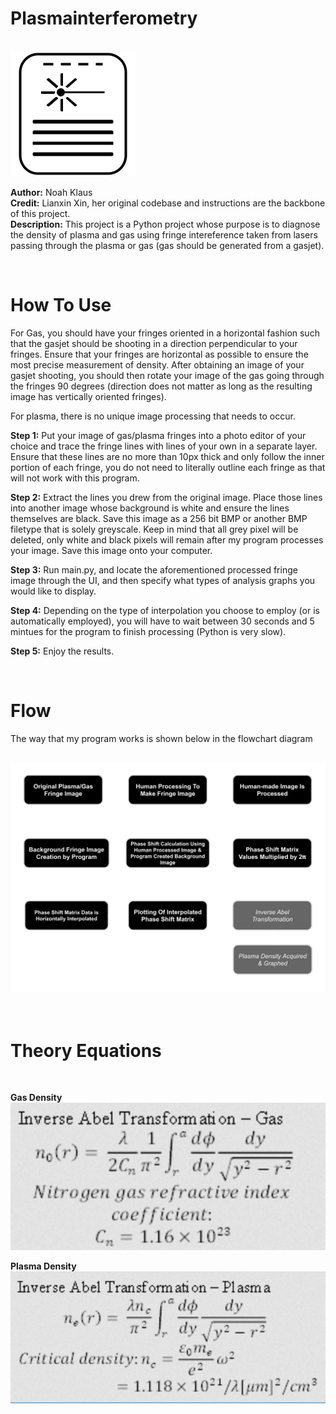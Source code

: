 # Plasmainterferometry

</br>
<img src="assets/uiAssets/plasmaInterferometry_UI_Icon.png">
</br>

__Author:__ Noah Klaus
</br>
__Credit:__ Lianxin Xin, her original codebase and instructions are the backbone of this project.
</br> 
__Description:__ This project is a Python project whose purpose is to diagnose the density of plasma and gas using fringe intereference taken from lasers passing through the plasma or gas (gas should be generated from a gasjet).

</br>

# How To Use
For Gas, you should have your fringes oriented in a horizontal fashion such that the gasjet should be shooting in a direction perpendicular to your fringes. Ensure that your fringes are horizontal as possible to ensure the most precise measurement of density. After obtaining an image of your gasjet shooting, you should then rotate your image of the gas going through the fringes 90 degrees (direction does not matter as long as the resulting image has vertically oriented fringes).

For plasma, there is no unique image processing that needs to occur.

**Step 1:** Put your image of gas/plasma fringes into a photo editor of your choice and trace the fringe lines with lines of your own in a separate layer. Ensure that these lines are no more than 10px thick and only follow the inner portion of each fringe, you do not need to literally outline each fringe as that will not work with this program.

**Step 2:** Extract the lines you drew from the original image. Place those lines into another image whose background is white and ensure the lines themselves are black. Save this image as a 256 bit BMP or another BMP filetype that is solely greyscale. Keep in mind that all grey pixel will be deleted, only white and black pixels will remain after my program processes your image. Save this image onto your computer.

**Step 3:** Run main.py, and locate the aforementioned processed fringe image through the UI, and then specify what types of analysis graphs you would like to display.

**Step 4:** Depending on the type of interpolation you choose to employ (or is automatically employed), you will have to wait between 30 seconds and 5 mintues for the program to finish processing (Python is very slow).

**Step 5:** Enjoy the results.

</br>

# Flow
The way that my program works is shown below in the flowchart diagram

</br>
<img src="assets/readMeAssets/PlasmainterferometryReadMeImage.svg">
</br>
</br>
</br>

# Theory Equations
</br>

**Gas Density**
</br>
<img src="assets/readMeAssets/gasDensity.png">
</br>

**Plasma Density**
</br>
<img src="assets/readMeAssets/plasmaDensity.png">
</br>
